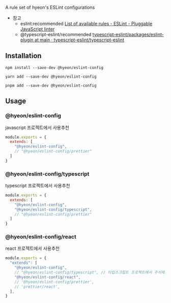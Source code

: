 A rule set of hyeon's ESLint configurations

- 참고
  - eslint:recommended [List of available rules - ESLint - Pluggable JavaScript linter](https://eslint.org/docs/rules/)
  - @typescript-eslint/recommended [typescript-eslint/packages/eslint-plugin at main · typescript-eslint/typescript-eslint](https://github.com/typescript-eslint/typescript-eslint/tree/main/packages/eslint-plugin)

## Installation

```shell
npm install --save-dev @hyeon/eslint-config
```

```shell
yarn add --save-dev @hyeon/eslint-config
```

```shell
pnpm add --save-dev @hyeon/eslint-config
```

## Usage

### @hyeon/eslint-config

javascript 프로젝트에서 사용추천

```js
module.exports = {
  extends: [
    "@hyeon/eslint-config",
    // "@hyeon/eslint-config/prettier"
  ]
}
```

### @hyeon/eslint-config/typescript

typescript 프로젝트에서 사용추천

```js
module.exports = {
  extends: [
    "@hyeon/eslint-config",
    "@hyeon/eslint-config/typescript",
    // "@hyeon/eslint-config/prettier"
  ]
}
```

### @hyeon/eslint-config/react

react 프로젝트에서 사용추천

```js
module.exports = {
  "extends": [
    "@hyeon/eslint-config",
    // "@hyeon/eslint-config/typescript", // 타입스크립트 프로젝트에서 주석제거
    "@hyeon/eslint-config/react",
    // '@hyeon/eslint-config/prettier',
    // 'prettier/react',
  ],
}
```
